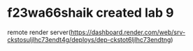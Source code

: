 # f23wa66shaik created lab 9
remote render server(https://dashboard.render.com/web/srv-ckstosuljlhc73endt4g/deploys/dep-ckstot6ljlhc73endtng)


